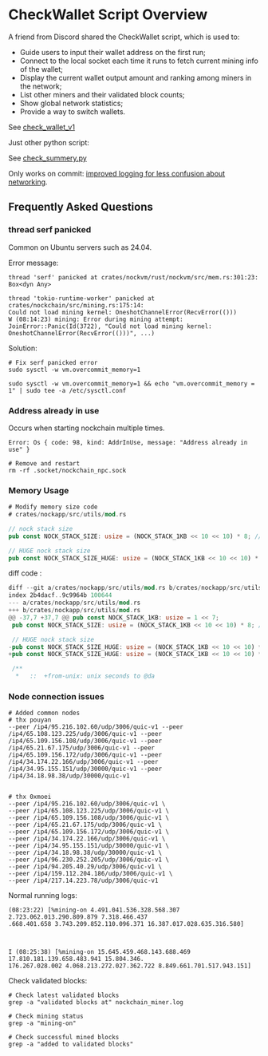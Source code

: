 # CheckWallet Script Overview

A friend from Discord shared the CheckWallet script, which is used to:

- Guide users to input their wallet address on the first run;
- Connect to the local socket each time it runs to fetch current mining info of the wallet;
- Display the current wallet output amount and ranking among miners in the network;
- List other miners and their validated block counts;
- Show global network statistics;
- Provide a way to switch wallets.

See [check_wallet_v1](./check_wallet_v1.sh)

Just other python script:

See [check_summery.py](./check_summery.py)

Only works on commit: [improved logging for less confusion about networking](https://github.com/zorp-corp/nockchain/commit/c3a0723a31dc5476f51c747ba150be1fb135a77a).

## Frequently Asked Questions

### thread serf panicked

Common on Ubuntu servers such as 24.04.

Error message:

```shell
thread 'serf' panicked at crates/nockvm/rust/nockvm/src/mem.rs:301:23:
Box<dyn Any>

thread 'tokio-runtime-worker' panicked at crates/nockchain/src/mining.rs:175:14:
Could not load mining kernel: OneshotChannelError(RecvError(()))
W (08:14:23) mining: Error during mining attempt: JoinError::Panic(Id(3722), "Could not load mining kernel: OneshotChannelError(RecvError(()))", ...)
```

Solution:

```shell
# Fix serf panicked error
sudo sysctl -w vm.overcommit_memory=1

sudo sysctl -w vm.overcommit_memory=1 && echo "vm.overcommit_memory = 1" | sudo tee -a /etc/sysctl.conf
```

### Address already in use

Occurs when starting nockchain multiple times.

```shell
Error: Os { code: 98, kind: AddrInUse, message: "Address already in use" }

# Remove and restart
rm -rf .socket/nockchain_npc.sock
```

### Memory Usage

```rust
# Modify memory size code
# crates/nockapp/src/utils/mod.rs

// nock stack size
pub const NOCK_STACK_SIZE: usize = (NOCK_STACK_1KB << 10 << 10) * 8; // 8GB

// HUGE nock stack size
pub const NOCK_STACK_SIZE_HUGE: usize = (NOCK_STACK_1KB << 10 << 10) * 64; // 32GB
```

diff code :

```rust
diff --git a/crates/nockapp/src/utils/mod.rs b/crates/nockapp/src/utils/mod.rs
index 2b4dacf..9c9964b 100644
--- a/crates/nockapp/src/utils/mod.rs
+++ b/crates/nockapp/src/utils/mod.rs
@@ -37,7 +37,7 @@ pub const NOCK_STACK_1KB: usize = 1 << 7;
 pub const NOCK_STACK_SIZE: usize = (NOCK_STACK_1KB << 10 << 10) * 8; // 8GB

 // HUGE nock stack size
-pub const NOCK_STACK_SIZE_HUGE: usize = (NOCK_STACK_1KB << 10 << 10) * 128; // 32GB
+pub const NOCK_STACK_SIZE_HUGE: usize = (NOCK_STACK_1KB << 10 << 10) * 8; // 8GB

 /**
  *   ::  +from-unix: unix seconds to @da
```

### Node connection issues

```shell
# Added common nodes
# thx pouyan
--peer /ip4/95.216.102.60/udp/3006/quic-v1 --peer /ip4/65.108.123.225/udp/3006/quic-v1 --peer /ip4/65.109.156.108/udp/3006/quic-v1 --peer /ip4/65.21.67.175/udp/3006/quic-v1 --peer /ip4/65.109.156.172/udp/3006/quic-v1 --peer /ip4/34.174.22.166/udp/3006/quic-v1 --peer /ip4/34.95.155.151/udp/30000/quic-v1 --peer /ip4/34.18.98.38/udp/30000/quic-v1


# thx 0xmoei
--peer /ip4/95.216.102.60/udp/3006/quic-v1 \
--peer /ip4/65.108.123.225/udp/3006/quic-v1 \
--peer /ip4/65.109.156.108/udp/3006/quic-v1 \
--peer /ip4/65.21.67.175/udp/3006/quic-v1 \
--peer /ip4/65.109.156.172/udp/3006/quic-v1 \
--peer /ip4/34.174.22.166/udp/3006/quic-v1 \
--peer /ip4/34.95.155.151/udp/30000/quic-v1 \
--peer /ip4/34.18.98.38/udp/30000/quic-v1 \
--peer /ip4/96.230.252.205/udp/3006/quic-v1 \
--peer /ip4/94.205.40.29/udp/3006/quic-v1 \
--peer /ip4/159.112.204.186/udp/3006/quic-v1 \
--peer /ip4/217.14.223.78/udp/3006/quic-v1
```

Normal running logs:

```
(08:23:22) [%mining-on 4.491.041.536.328.568.307 2.723.062.013.290.809.879 7.318.466.437
.668.401.658 3.743.209.852.110.096.371 16.387.017.028.635.316.580]



I (08:25:38) [%mining-on 15.645.459.468.143.688.469 17.810.181.139.658.483.941 15.804.346.
176.267.028.002 4.068.213.272.027.362.722 8.849.661.701.517.943.151]
```

Check validated blocks:

```shell
# Check latest validated blocks
grep -a "validated blocks at" nockchain_miner.log

# Check mining status
grep -a "mining-on"

# Check successful mined blocks
grep -a "added to validated blocks"
```